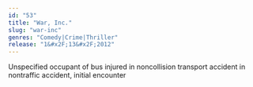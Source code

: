 ```yaml
---
id: "53"
title: "War, Inc."
slug: "war-inc"
genres: "Comedy|Crime|Thriller"
release: "1&#x2F;13&#x2F;2012"
---
```


Unspecified occupant of bus injured in noncollision transport accident in nontraffic accident, initial encounter

